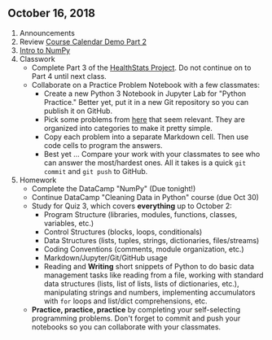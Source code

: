 ## October 16, 2018
1. Announcements
2. Review [Course Calendar Demo Part 2](../Tutorials/CourseCatalogDemo/Readme.md)
3. [Intro to NumPy](../Slides/L5_NumPy_Arrays.slides.html)
4. Classwork
   - Complete Part 3 of the [HealthStats Project](https://github.com/christopherhuntley/ba505-docs/tree/master/Tutorials/HealthStatsProject). Do not continue on to Part 4 until next class. 
   - Collaborate on a Practice Problem Notebook with a few classmates:
      - Create a new Python 3 Notebook in Jupyter Lab for "Python Practice." Better yet, put it in a new Git repository so you can publish it on GitHub.  
      - Pick some problems from [here](https://www.w3resource.com/python-exercises/) that seem relevant. They are organized into categories to make it pretty simple. 
      - Copy each problem into a separate Markdown cell. Then use code cells to program the answers. 
      - Best yet ... Compare your work with your classmates to see who can answer the most/hardest ones. All it takes is a quick `git commit` and `git push` to GitHub.
5. Homework
   - Complete the DataCamp "NumPy" (Due tonight!)
   - Continue DataCamp "Cleaning Data in Python" course (due Oct 30)
   - Study for Quiz 3, which covers **everything** up to October 2:
      - Program Structure (libraries, modules, functions, classes, variables, etc.)
      - Control Structures (blocks, loops, conditionals)
      - Data Structures (lists, tuples, strings, dictionaries, files/streams)
      - Coding Conventions (comments, module organization, etc.)
      - Markdown/Jupyter/Git/GitHub usage
      - Reading and **Writing** short snippets of Python to do basic data management tasks like reading from a file, working with standard data structures (lists, list of lists, lists of dictionaries, etc.), manipulating strings and numbers, implementing accumulators with `for` loops and list/dict comprehensions, etc. 
   - **Practice, practice, practice** by completing your self-selecting programming problems. Don't forget to commit and push your notebooks so you can collaborate with your classmates.
       
  